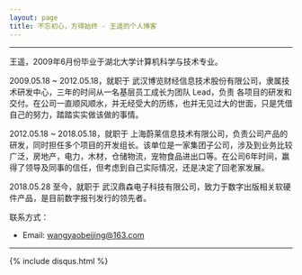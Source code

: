 ```yaml
---
layout: page
title: 不忘初心，方得始终 - 王遥的个人博客
---
```

---

王遥，2009年6月份毕业于湖北大学计算机科学与技术专业。

2009.05.18 ~ 2012.05.18，就职于 武汉博览财经信息技术股份有限公司，隶属技术研发中心，三年的时间从一名基层员工成长为团队 Lead，负责 各项目的研发和交付。在公司一直顺风顺水，并无经受大的历练，也并无见过大的世面，只是凭借自己的努力，踏踏实实做该做的事情。

2012.05.18 ~ 2018.05.18，就职于 上海蔚莱信息技术有限公司，负责公司产品的研发，同时担任多个项目的开发组长。该单位是一家集团子公司，涉及到业务比较广泛，房地产，电力，木材，仓储物流，宠物食品进出口等。在公司6年时间，赢得了领导及同事的信任，但考虑到自己实际情况，还是决定了回老家发展。

2018.05.28 至今，就职于 武汉鼎森电子科技有限公司，致力于数字出版相关软硬件产品，是目前数字报刊发行的领先者。

联系方式：

- Email: <wangyaobeijing@163.com>

---
{% include disqus.html %}
